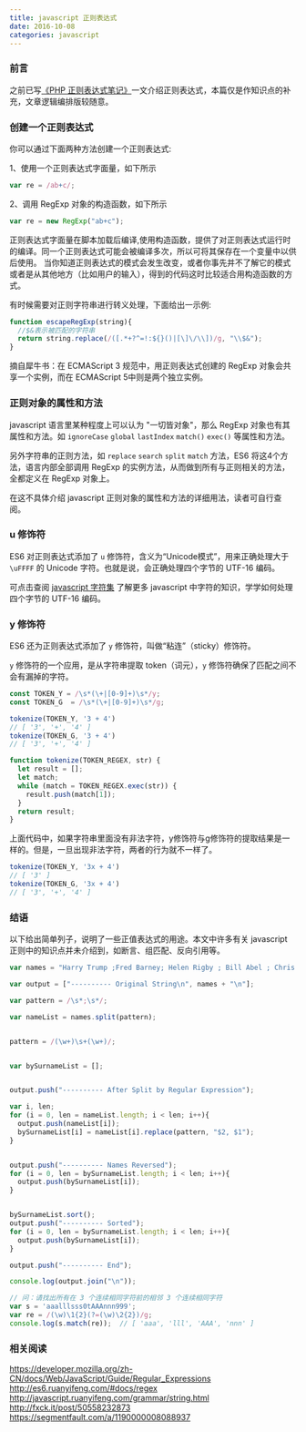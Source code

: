 ```yaml
---
title: javascript 正则表达式
date: 2016-10-08
categories: javascript
---
```


### 前言

之前已写[《PHP 正则表达式笔记》](http://avilang.me/2016/10/07/PHP%20%E6%AD%A3%E5%88%99%E8%A1%A8%E8%BE%BE%E5%BC%8F%E7%AC%94%E8%AE%B0/)一文介绍正则表达式，本篇仅是作知识点的补充，文章逻辑编排版较随意。

### 创建一个正则表达式

你可以通过下面两种方法创建一个正则表达式:

1、使用一个正则表达式字面量，如下所示

```js
var re = /ab+c/;
```

2、调用 RegExp 对象的构造函数，如下所示

```js
var re = new RegExp("ab+c");
```

正则表达式字面量在脚本加载后编译,使用构造函数，提供了对正则表达式运行时的编译。同一个正则表达式可能会被编译多次，所以可将其保存在一个变量中以供后使用。
当你知道正则表达式的模式会发生改变，或者你事先并不了解它的模式或者是从其他地方（比如用户的输入），得到的代码这时比较适合用构造函数的方式。

有时候需要对正则字符串进行转义处理，下面给出一示例:

```js
function escapeRegExp(string){
  //$&表示被匹配的字符串
  return string.replace(/([.*+?^=!:${}()|[\]\/\\])/g, "\\$&");
}
```

摘自犀牛书：在 ECMAScript 3 规范中，用正则表达式创建的 RegExp 对象会共享一个实例，而在 ECMAScript 5中则是两个独立实例。

### 正则对象的属性和方法

javascript 语言里某种程度上可以认为 "一切皆对象"，那么 RegExp 对象也有其属性和方法。如 `ignoreCase` `global` `lastIndex` `match()` `exec()` 等属性和方法。

另外字符串的正则方法，如 `replace` `search` `split` `match` 方法，ES6 将这4个方法，语言内部全部调用 RegExp 的实例方法，从而做到所有与正则相关的方法，全都定义在 RegExp 对象上。

在这不具体介绍 javascript 正则对象的属性和方法的详细用法，读者可自行查阅。

### u 修饰符

ES6 对正则表达式添加了 `u` 修饰符，含义为“Unicode模式”，用来正确处理大于 `\uFFFF` 的 Unicode 字符。也就是说，会正确处理四个字节的 UTF-16 编码。

可点击查阅 [javascript 字符集](http://javascript.ruanyifeng.com/grammar/string.html#toc5) 了解更多 javascript 中字符的知识，学学如何处理四个字节的 UTF-16 编码。

### y 修饰符

ES6 还为正则表达式添加了 `y` 修饰符，叫做“粘连”（sticky）修饰符。

`y` 修饰符的一个应用，是从字符串提取 token（词元），`y` 修饰符确保了匹配之间不会有漏掉的字符。

```js
const TOKEN_Y = /\s*(\+|[0-9]+)\s*/y;
const TOKEN_G  = /\s*(\+|[0-9]+)\s*/g;

tokenize(TOKEN_Y, '3 + 4')
// [ '3', '+', '4' ]
tokenize(TOKEN_G, '3 + 4')
// [ '3', '+', '4' ]

function tokenize(TOKEN_REGEX, str) {
  let result = [];
  let match;
  while (match = TOKEN_REGEX.exec(str)) {
    result.push(match[1]);
  }
  return result;
}
```

上面代码中，如果字符串里面没有非法字符，y修饰符与g修饰符的提取结果是一样的。但是，一旦出现非法字符，两者的行为就不一样了。

```js
tokenize(TOKEN_Y, '3x + 4')
// [ '3' ]
tokenize(TOKEN_G, '3x + 4')
// [ '3', '+', '4' ]
```

### 结语

以下给出简单列子，说明了一些正值表达式的用途。本文中许多有关 javascript 正则中的知识点并未介绍到，如断言、组匹配、反向引用等。

```js
var names = "Harry Trump ;Fred Barney; Helen Rigby ; Bill Abel ; Chris Hand ";

var output = ["---------- Original String\n", names + "\n"];

var pattern = /\s*;\s*/;

var nameList = names.split(pattern);


pattern = /(\w+)\s+(\w+)/;


var bySurnameList = [];


output.push("---------- After Split by Regular Expression");

var i, len;
for (i = 0, len = nameList.length; i < len; i++){
  output.push(nameList[i]);
  bySurnameList[i] = nameList[i].replace(pattern, "$2, $1");
}


output.push("---------- Names Reversed");
for (i = 0, len = bySurnameList.length; i < len; i++){
  output.push(bySurnameList[i]);
}


bySurnameList.sort();
output.push("---------- Sorted");
for (i = 0, len = bySurnameList.length; i < len; i++){
  output.push(bySurnameList[i]);
}

output.push("---------- End");

console.log(output.join("\n"));
```

```js
// 问：请找出所有在 3 个连续相同字符前的相邻 3 个连续相同字符
var s = 'aaalllsss0tAAAnnn999';
var re = /(\w)\1{2}(?=(\w)\2{2})/g;
console.log(s.match(re));  // [ 'aaa', 'lll', 'AAA', 'nnn' ]
```

### 相关阅读

<https://developer.mozilla.org/zh-CN/docs/Web/JavaScript/Guide/Regular_Expressions>
<http://es6.ruanyifeng.com/#docs/regex>
<http://javascript.ruanyifeng.com/grammar/string.html>
<http://fxck.it/post/50558232873>
<https://segmentfault.com/a/1190000008088937>